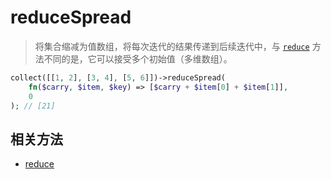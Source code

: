 # reduceSpread

> 将集合缩减为值数组，将每次迭代的结果传递到后续迭代中，与 [`reduce`](reduce.md) 方法不同的是，它可以接受多个初始值（多维数组）。

```php
collect([[1, 2], [3, 4], [5, 6]])->reduceSpread(
    fn($carry, $item, $key) => [$carry + $item[0] + $item[1]],
    0
); // [21]
```

## 相关方法

- [reduce](reduce.md)